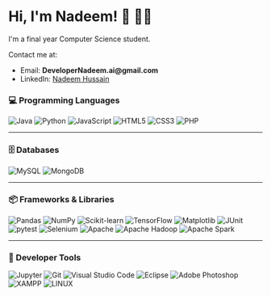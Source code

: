 <div>
    <h1>Hi, I'm Nadeem! 👋 👨‍💻</h1>
    <p>I'm a final year Computer Science student.</p>
    <p>Contact me at:</p>
    <ul>
        <li>Email: <Strong>DeveloperNadeem.ai@gmail.com</Strong></li>
        <li>LinkedIn: <a href="https://www.linkedin.com/in/mnadeemhussain/">Nadeem Hussain</a></li>
    </ul>
</div>

### 💻 Programming Languages  
![Java](https://img.shields.io/badge/Java-%23FFC300.svg?style=for-the-badge&logo=java&logoColor=white) ![Python](https://img.shields.io/badge/Python-%233776AB.svg?style=for-the-badge&logo=python&logoColor=white) ![JavaScript](https://img.shields.io/badge/javascript-%23323330.svg?style=for-the-badge&logo=javascript&logoColor=%23F7DF1E) ![HTML5](https://img.shields.io/badge/html5-%23E34F26.svg?style=for-the-badge&logo=html5&logoColor=white) ![CSS3](https://img.shields.io/badge/css3-%231572B6.svg?style=for-the-badge&logo=css3&logoColor=white) ![PHP](https://img.shields.io/badge/php-%23777BB4.svg?style=for-the-badge&logo=php&logoColor=white)

---

### 🗄️ Databases  
![MySQL](https://img.shields.io/badge/mysql-%2300f.svg?style=for-the-badge&logo=mysql&logoColor=white) ![MongoDB](https://img.shields.io/badge/mongodb-%2347A248.svg?style=for-the-badge&logo=mongodb&logoColor=white)

---

### 📦 Frameworks & Libraries  
![Pandas](https://img.shields.io/badge/Pandas-%23150458.svg?style=for-the-badge&logo=pandas&logoColor=white) ![NumPy](https://img.shields.io/badge/NumPy-%23013243.svg?style=for-the-badge&logo=numpy&logoColor=white) ![Scikit-learn](https://img.shields.io/badge/scikit--learn-%23F7931E.svg?style=for-the-badge&logo=scikit-learn&logoColor=white) ![TensorFlow](https://img.shields.io/badge/TensorFlow-%23FF6F00.svg?style=for-the-badge&logo=tensorflow&logoColor=white) ![Matplotlib](https://img.shields.io/badge/Matplotlib-%23007ACC.svg?style=for-the-badge&logo=matplotlib&logoColor=white) ![JUnit](https://img.shields.io/badge/JUnit-25A162.svg?style=for-the-badge&logo=java&logoColor=white) ![pytest](https://img.shields.io/badge/pytest-%230A9EDC.svg?style=for-the-badge&logo=python&logoColor=white) ![Selenium](https://img.shields.io/badge/Selenium-%2343B02A.svg?style=for-the-badge&logo=selenium&logoColor=white) ![Apache](https://img.shields.io/badge/apache-%23D42029.svg?style=for-the-badge&logo=apache&logoColor=white) ![Apache Hadoop](https://img.shields.io/badge/Hadoop-%23232F3E.svg?style=for-the-badge&logo=apache&logoColor=white) ![Apache Spark](https://img.shields.io/badge/Spark-%23E25A1C.svg?style=for-the-badge&logo=apachespark&logoColor=white)

---

### 🧰 Developer Tools  
![Jupyter](https://img.shields.io/badge/Jupyter-%23F37626.svg?style=for-the-badge&logo=jupyter&logoColor=white) ![Git](https://img.shields.io/badge/Git-%23F05032.svg?style=for-the-badge&logo=git&logoColor=white) ![Visual Studio Code](https://img.shields.io/badge/VS%20Code-%23007ACC.svg?style=for-the-badge&logo=visual-studio-code&logoColor=white) ![Eclipse](https://img.shields.io/badge/Eclipse-2C2255?style=for-the-badge&logo=eclipse&logoColor=white) ![Adobe Photoshop](https://img.shields.io/badge/adobephotoshop-%2331A8FF.svg?style=for-the-badge&logo=adobephotoshop&logoColor=white) ![XAMPP](https://img.shields.io/badge/XAMPP-FB7A24?style=for-the-badge&logo=xampp&logoColor=white) ![LINUX](https://img.shields.io/badge/Linux-FCC624?style=for-the-badge&logo=linux&logoColor=black)
